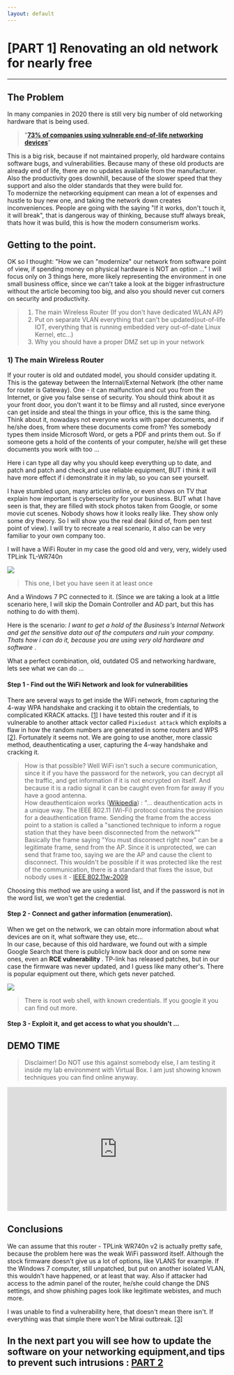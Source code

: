 ```yaml
---
layout: default
---
```


# [PART 1] Renovating an old network for nearly free

* * *

## The Problem

In many companies in 2020 there is still very big number of old networking hardware that is being used.

> "<strong><a href="https://www.csoonline.com/article/3124937/73-of-companies-using-vulnerable-end-of-life-networking-devices.html" target="blank">73% of companies using vulnerable end-of-life networking devices</a></strong>"

This is a big risk, because if not maintained properly, old hardware contains software bugs, and vulnerabilities. Because many of these old products are already end of life, there are no updates available from the manufacturer. Also the productivity goes downhill, because of the slower speed that they support and also the older standards that they were build for. <br>
To modernize the networking equipment can mean a lot of expenses and hustle to buy new one, and taking the network down creates inconveniences.
People are going with the saying "If it works, don't touch it, it will break", that is dangerous way of thinking, because stuff always break, thats how it was build, this is how the modern consumerism works.

## Getting to the point.

OK so I thought: "How we can "modernize" our network from software point of view, if spending money on physical hardware is NOT an option ..."
I will focus only on 3 things here, more likely representing the environment in one small business office, since we can't take a look at the bigger infrastructure without the article becoming too big, and also you should never cut corners on security and productivity.

> 1) The main Wireless Router (If you don't have dedicated WLAN AP) <br>
> 2) Put on separate VLAN everything that can't be updated(out-of-life IOT, everything that is running embedded very out-of-date Linux Kernel, etc...) <br>
> 3) Why you should have a proper DMZ set up in your network <br>

### 1) The main Wireless Router

If your router is old and outdated model, you should consider updating it. This is the gateway between the Internal/External Network (the other name for router is Gateway). One - it can malfunction and cut you from the Internet, or give you false sense of security. You should think about it as your front door, you don't want it to be flimsy and all rusted, since everyone can get inside and steal the things in your office, this is the same thing. Think about it, nowadays not everyone works with paper documents, and if he/she does, from where these documents come from? Yes somebody types them inside Microsoft Word, or gets a PDF and prints them out. So if someone gets a hold of the contents of your computer, he/she will get these documents you work with too ...

Here i can type all day why you should keep everything up to date, and patch and patch and check,and use reliable equipment, BUT i think it will have more effect if i demonstrate it in my lab, so you can see yourself.

I have stumbled upon, many articles online, or even shows on TV that explain how important is cybersecurity for your business. BUT what I have seen is that, they are filled with stock photos taken from Google, or some movie cut scenes. Nobody shows how it looks really like. They show only some dry theory. So I will show you the real deal (kind of, from pen test point of view).
I will try to recreate a real scenario, it also can be very familiar to your own company too.

I will have a WiFi Router in my case the good old and very, very, widely used TPLink TL-WR740n

<a href="pics/networking/tp-l-1.jpg" target="blank"><img src="pics/networking/tp-l-1.jpg"></a>

> This one, I bet you have seen it at least once 

And a Windows 7 PC connected to it. (Since we are taking a look at a little scenario here, I will skip the Domain Controller and AD part, but this has nothing to do with them).

Here is the scenario: <i>I want to get a hold of the Business's Internal Network and get the sensitive data out of the computers and ruin your company. Thats how i can do it, because you are using very old hardware and software </i>.

What a perfect combination, old, outdated OS and networking hardware, lets see what we can do ...

#### Step 1 - Find out the WiFi Network and look for vulnerabilities

There are several ways to get inside the WiFi network, from capturing the 4-way WPA handshake and cracking it to obtain the credentials, to complicated KRACK attacks. <a href="https://en.wikipedia.org/wiki/Wi-Fi_Protected_Access#Security_issues" target="_">[1]</a>
I have tested this router and if it is vulnerable to another attack vector called `Pixiedust attack` which exploits a flaw in how the random numbers are generated in some routers and WPS <a href="https://en.wikipedia.org/wiki/Wi-Fi_Protected_Setup" target="_blank">[2]</a>. Fortunately it seems not. We are going to use another, more classic method, deauthenticating a user, capturing the 4-way handshake and cracking it.

> How is that possible? Well WiFi isn't such a secure communication, since it if you have the password for the network, you can decrypt all the traffic, and get information if it is not encrypted on itself. And because it is a radio signal it can be caught even from far away if you have a good antenna. <br>
> How deauthenticaion works (<a href="https://en.wikipedia.org/wiki/Wi-Fi_deauthentication_attack" target="_blank">Wikipedia</a>) : "... deauthentication acts in a unique way. The IEEE 802.11 (Wi-Fi) protocol contains the provision for a deauthentication frame. Sending the frame from the access point to a station is called a "sanctioned technique to inform a rogue station that they have been disconnected from the network"" <br>
> Basically the frame saying "You must disconnect right now" can be a legitimate frame, send from the AP. Since it is unprotected, we can send that frame too, saying we are the AP and cause the client to disconnect. This wouldn't be possible if it was protected like the rest of the communication, there is a standard that fixes the issue, but nobody uses it - <a href="https://en.wikipedia.org/wiki/IEEE_802.11w-2009" target="_blank">IEEE 802.11w-2009</a>

Choosing this method we are using a word list, and if the password is not in the word list, we won't get the credential.
#### Step 2 - Connect and gather information (enumeration).
When we get on the network, we can obtain more information about what devices are on it, what software they use, etc... <br>
In our case, because of this old hardware, we found out with a simple Google Search that there is publicly know back door and on some new ones, even an <strong> RCE vulnerability </strong>. TP-link has released patches, but in our case the firmware was never updated, and I guess like many other's. There is popular equipment out there, which gets never patched.

<a href="pics/networking/backdoor-1.png" target="_blank"><img src="pics/networking/backdoor-1.png"></a>

> There is root web shell, with known credentials. If you google it you can find out more.

#### Step 3 - Exploit it, and get access to what you shouldn't ...

## DEMO TIME

> Disclaimer! Do NOT use this against somebody else, I am testing it inside my lab environment with Virtual Box. I am just showing known techniques you can find online anyway.

<div style="padding:56.25% 0 0 0;position:relative;"><iframe src="https://player.vimeo.com/video/452550799?color=ff9933&byline=0&portrait=0" style="position:absolute;top:0;left:0;width:100%;height:100%;" frameborder="0" allow="autoplay; fullscreen" allowfullscreen></iframe></div><script src="https://player.vimeo.com/api/player.js"></script>

## Conclusions
We can assume that this router - TPLink WR740n v2 is actually pretty safe, because the problem here was the weak WiFi password itself. Although the stock firmware doesn't give us a lot of options, like VLANS for example. If the Windows 7 computer, still unpatched, but put on another isolated VLAN, this wouldn't have happened, or at least that way. Also if attacker had access to the admin panel of the router, he/she could change the DNS settings, and show phishing pages look like legitimate webistes, and much more.

I was unable to find a vulnerability here, that doesn't mean there isn't. If everything was that simple there won't be Mirai outbreak. <a href="https://en.wikipedia.org/wiki/Mirai_(malware)" target="_blank">[3]</a>

## In the next part you will see how to update the software on your networking equipment,and tips to prevent such intrusions : <a href="tp_link-2.html">PART 2</a>